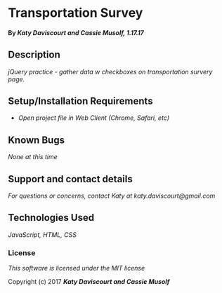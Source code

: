 # Transportation Survey

#### By _**Katy Daviscourt and Cassie Musolf,** 1.17.17_

## Description

_jQuery practice - gather data w checkboxes on transportation survery page._

## Setup/Installation Requirements

* _Open project file in Web Client (Chrome, Safari, etc)_

## Known Bugs

_None at this time_

## Support and contact details

_For questions or concerns, contact Katy at katy.daviscourt@gmail.com_

## Technologies Used

_JavaScript, HTML, CSS_

### License

*This software is licensed under the MIT license*

Copyright (c) 2017 **_Katy Daviscourt and Cassie Musolf_**
